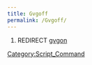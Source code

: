 ```yaml
---
title: Gvgoff
permalink: /Gvgoff/
---
```


1.  REDIRECT [gvgon](/gvgon "wikilink")

[Category:Script_Command](/Category:Script_Command "wikilink")